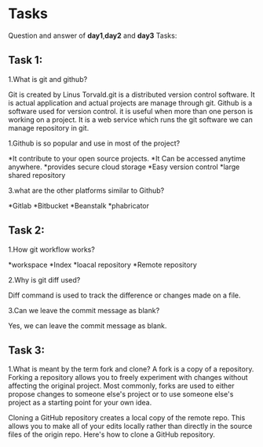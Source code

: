 # Tasks
Question and answer of **day1**,**day2** and **day3** Tasks:

## Task 1:

1.What is git and github?


Git is created by Linus Torvald.git is a distributed version control software. It is actual application and actual projects are manage through git. 
Github is a software used for version control. it is useful when more than one person is working on a project.
It is a web service which runs the git software we can manage repository in git. 


1.Github is so popular and use in most of the project?

*It  contribute to your open source projects.
*It Can be accessed anytime anywhere.
*provides secure cloud storage 
*Easy version control
*large shared repository 

3.what are the other platforms similar to Github?

*Gitlab
*Bitbucket
*Beanstalk
*phabricator



## Task 2:

1.How git workflow works?

*workspace
*Index
*loacal repository
*Remote repository

2.Why is git diff used?

Diff command is used to track  the difference or changes made on a file.


3.Can we leave the commit message as blank?

Yes, we can leave the commit message as blank.  


## Task 3:

1.What is meant by the term fork and clone?
A fork is a copy of a repository. Forking a repository allows you to freely experiment with changes without affecting the original project.
Most commonly, forks are used to either propose changes to someone else's project or to use someone else's project as a starting point for your own idea.

Cloning a GitHub repository creates a local copy of the remote repo. 
This allows you to make all of your edits locally rather than directly in the source files of the origin repo. Here's how to clone a GitHub repository.



